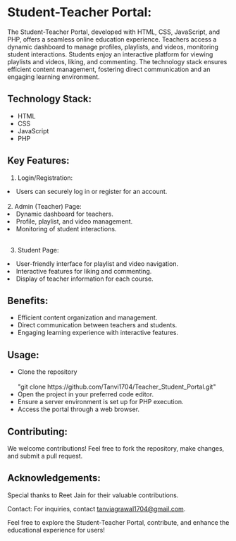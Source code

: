 # Student-Teacher Portal: 
The Student-Teacher Portal, developed with HTML, CSS, JavaScript, and PHP, offers a seamless online education experience. Teachers access a dynamic dashboard to manage profiles, playlists, and videos, monitoring student interactions. Students enjoy an interactive platform for viewing playlists and videos, liking, and commenting. The technology stack ensures efficient content management, fostering direct communication and an engaging learning environment.

## Technology Stack:
<ul>
<li>HTML</li>
<li>CSS</li>
<li>JavaScript</li>
<li>PHP</li>
</ul>

## Key Features:

1. Login/Registration:
<li>Users can securely log in or register for an account.</li>
<br>
2. Admin (Teacher) Page:
<li>Dynamic dashboard for teachers.</li>
<li>Profile, playlist, and video management.</li>
<li>Monitoring of student interactions.</li>
<br>

3. Student Page:
<li>User-friendly interface for playlist and video navigation.</li>
<li>Interactive features for liking and commenting.</li>
<li>Display of teacher information for each course.</li>

## Benefits:
<ul>
<li>Efficient content organization and management.</li>
<li>Direct communication between teachers and students.</li>
<li>Engaging learning experience with interactive features.</li>
</ul>

## Usage:
<ul>
<li>Clone the repository</li>
<br>
"git clone https://github.com/Tanvi1704/Teacher_Student_Portal.git"
  
<li>Open the project in your preferred code editor.</li>

<li>Ensure a server environment is set up for PHP execution.</li>

<li>Access the portal through a web browser.</li>
</ul>

## Contributing:
We welcome contributions! Feel free to fork the repository, make changes, and submit a pull request.

## Acknowledgements:
Special thanks to Reet Jain for their valuable contributions.

Contact:
For inquiries, contact tanviagrawal1704@gmail.com.

Feel free to explore the Student-Teacher Portal, contribute, and enhance the educational experience for users!

